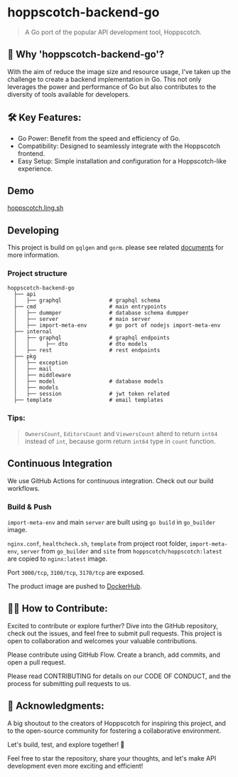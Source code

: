 # hoppscotch-backend-go

> A Go port of the popular API development tool, Hoppscotch.

## 🚀 Why 'hoppscotch-backend-go'?

With the aim of reduce the image size and resource usage, I've taken up the challenge to create a backend implementation in Go. This not only leverages the power and performance of Go but also contributes to the diversity of tools available for developers.

## 🛠️ Key Features:

- Go Power: Benefit from the speed and efficiency of Go.
- Compatibility: Designed to seamlessly integrate with the Hoppscotch frontend.
- Easy Setup: Simple installation and configuration for a Hoppscotch-like experience.

## Demo
[hoppscotch.ling.sh](hoppscotch.ling.sh)

## Developing
This project is build on `gqlgen` and `gorm`. please see related [documents](https://gqlgen.com/) for more information.

### Project structure
```
hoppscotch-backend-go
  ├── api
  │   ├── graphql               # graphql schema
  ├── cmd                       # main entrypoints
  │   ├── dummper               # database schema dumpper
  │   ├── server                # main server
  │   ├── import-meta-env       # go port of nodejs import-meta-env
  ├── internal
  │   ├── graphql               # graphql endpoints
  │   │     ├── dto             # dto models
  │   ├── rest                  # rest endpoints
  ├── pkg           
  │   ├── exception
  │   ├── mail
  │   ├── middleware
  │   ├── model                 # database models
  │   ├── models
  │   ├── session               # jwt token related
  ├── template                  # email templates
```

### Tips:
> `OwnersCount`, `EditorsCount` and `ViewersCount` alterd to return `int64` instead of `int`, because gorm return `int64` type in `count` function.


## Continuous Integration
We use GitHub Actions for continuous integration. Check out our build workflows.

### Build & Push
`import-meta-env` and main `server` are built using `go build` in `go_builder` image.

`nginx.conf`, `healthcheck.sh`, `template` from project root folder, `import-meta-env`, `server` from `go_builder` and `site` from `hoppscotch/hoppscotch:latest` are copied to `nginx:latest` image.

Port `3000/tcp`, `3100/tcp`, `3170/tcp` are exposed.

The product image are pushed to [DockerHub](https://hub.docker.com/r/ling7334/hoppscotch).


## 👩‍💻 How to Contribute:
Excited to contribute or explore further? Dive into the GitHub repository, check out the issues, and feel free to submit pull requests. This project is open to collaboration and welcomes your valuable contributions.

Please contribute using GitHub Flow. Create a branch, add commits, and open a pull request.

Please read CONTRIBUTING for details on our CODE OF CONDUCT, and the process for submitting pull requests to us.


## 🙏 Acknowledgments:
A big shoutout to the creators of Hoppscotch for inspiring this project, and to the open-source community for fostering a collaborative environment.

Let's build, test, and explore together! 🌟

Feel free to star the repository, share your thoughts, and let's make API development even more exciting and efficient!
